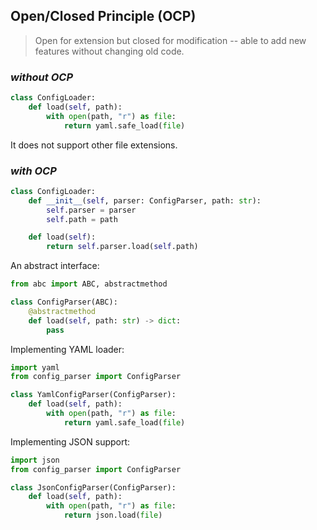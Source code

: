 ## Open/Closed Principle (OCP)
> Open for extension but closed for modification -- able to add new features without changing old code.

### _without OCP_
```python 
class ConfigLoader:
    def load(self, path):
        with open(path, "r") as file:
            return yaml.safe_load(file)
```
It does not support other file extensions. 


### _with OCP_
```python
class ConfigLoader:
    def __init__(self, parser: ConfigParser, path: str):
        self.parser = parser
        self.path = path

    def load(self):
        return self.parser.load(self.path)
```

An abstract interface:
```python 
from abc import ABC, abstractmethod

class ConfigParser(ABC):
    @abstractmethod
    def load(self, path: str) -> dict:
        pass
```

Implementing YAML loader:
```python 
import yaml
from config_parser import ConfigParser

class YamlConfigParser(ConfigParser):
    def load(self, path):
        with open(path, "r") as file:
            return yaml.safe_load(file)
```

Implementing JSON support:
```python
import json
from config_parser import ConfigParser

class JsonConfigParser(ConfigParser):
    def load(self, path):
        with open(path, "r") as file:
            return json.load(file)
```